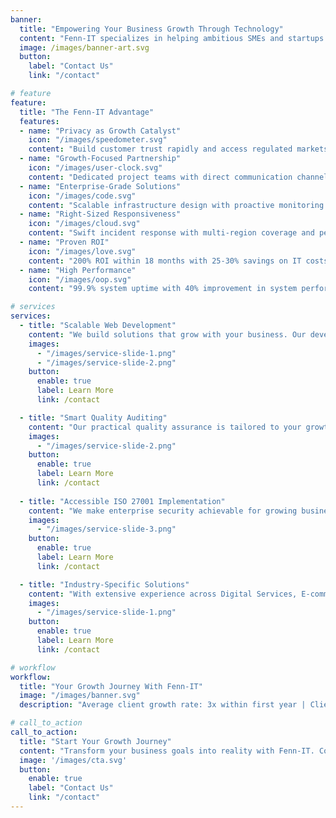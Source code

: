```yaml
---
banner:
  title: "Empowering Your Business Growth Through Technology"
  content: "Fenn-IT specializes in helping ambitious SMEs and startups scale securely across Europe, the Middle East, and Africa. We transform enterprise-grade technology solutions into accessible, cost-effective tools that drive your business forward."
  image: /images/banner-art.svg
  button:
    label: "Contact Us"
    link: "/contact"

# feature
feature: 
  title: "The Fenn-IT Advantage"
  features:
  - name: "Privacy as Growth Catalyst"
    icon: "/images/speedometer.svg"
    content: "Build customer trust rapidly and access regulated markets confidently with our privacy-first approach"
  - name: "Growth-Focused Partnership"
    icon: "/images/user-clock.svg"
    content: "Dedicated project teams with direct communication channels and SME-optimized agile methodology"
  - name: "Enterprise-Grade Solutions"
    icon: "/images/code.svg"
    content: "Scalable infrastructure design with proactive monitoring and business continuity planning"
  - name: "Right-Sized Responsiveness"
    icon: "/images/cloud.svg"
    content: "Swift incident response with multi-region coverage and personalized guidance"
  - name: "Proven ROI"
    icon: "/images/love.svg"
    content: "200% ROI within 18 months with 25-30% savings on IT costs"
  - name: "High Performance"
    icon: "/images/oop.svg"
    content: "99.9% system uptime with 40% improvement in system performance"

# services
services:
  - title: "Scalable Web Development"
    content: "We build solutions that grow with your business. Our development approach focuses on custom applications designed for rapid scaling, cost-optimized cloud architecture, and future-proof technical integrations. We ensure performance-focused development with an ROI-driven approach from day one."
    images:
      - "/images/service-slide-1.png"
      - "/images/service-slide-2.png"
    button:
      enable: true
      label: Learn More
      link: /contact

  - title: "Smart Quality Auditing"
    content: "Our practical quality assurance is tailored to your growth stage. We provide risk-focused assessments, critical path optimization, and scalability readiness evaluation. Our comprehensive approach includes performance optimization and security vulnerability prevention to ensure your systems are robust and reliable."
    images: 
      - "/images/service-slide-2.png"
    button:
      enable: true
      label: Learn More
      link: /contact
  
  - title: "Accessible ISO 27001 Implementation"
    content: "We make enterprise security achievable for growing businesses through our phased implementation approach. Our service includes resource-conscious planning, practical team training, and certification preparation, all within a scalable security framework that grows with your business."
    images:
      - "/images/service-slide-3.png"
    button:
      enable: true
      label: Learn More
      link: /contact

  - title: "Industry-Specific Solutions"
    content: "With extensive experience across Digital Services, E-commerce, FinTech, HealthTech, SaaS, and Professional Services, we deliver tailored solutions that meet your industry's specific needs and compliance requirements while enabling rapid growth and market expansion."
    images:
      - "/images/service-slide-1.png"
    button:
      enable: true
      label: Learn More
      link: /contact

# workflow
workflow: 
  title: "Your Growth Journey With Fenn-IT"
  image: "/images/banner.svg"
  description: "Average client growth rate: 3x within first year | Client retention rate: 95% | Implementation satisfaction: 98% | Support response time: Under 4 hours"

# call_to_action
call_to_action:
  title: "Start Your Growth Journey"
  content: "Transform your business goals into reality with Fenn-IT. Contact us at hey@fenn-it.eu or call +33783056043 (WhatsApp Business)"
  image: '/images/cta.svg'
  button:
    enable: true
    label: "Contact Us"
    link: "/contact"
---
```

